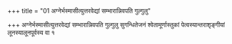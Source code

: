 +++
title = "01 अग्नेर्भस्मासीत्युत्तरवेद्यां सम्भारान्निवपति गुल्गुलु"

+++
अग्नेर्भस्मासीत्युत्तरवेद्यां सम्भारान्निवपति गुल्गुलु सुगन्धितेजनं श्वेतामूर्णास्तुकां पेत्वस्यान्तराशृङ्गीयां लूनस्यालूनपूर्वस्य वा १